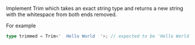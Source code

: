 Implement Trim<T> which takes an exact string type and returns a new string with the whitespace from both ends removed.

For example

```ts
type trimmed = Trim<'  Hello World  '>; // expected to be 'Hello World'
```
